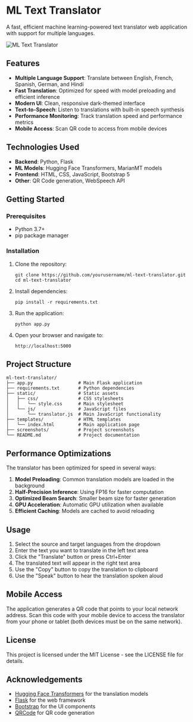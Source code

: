 # ML Text Translator

A fast, efficient machine learning-powered text translator web application with support for multiple languages.

![ML Text Translator](screenshots/translator.png)

## Features

- **Multiple Language Support**: Translate between English, French, Spanish, German, and Hindi
- **Fast Translation**: Optimized for speed with model preloading and efficient inference
- **Modern UI**: Clean, responsive dark-themed interface
- **Text-to-Speech**: Listen to translations with built-in speech synthesis
- **Performance Monitoring**: Track translation speed and performance metrics
- **Mobile Access**: Scan QR code to access from mobile devices

## Technologies Used

- **Backend**: Python, Flask
- **ML Models**: Hugging Face Transformers, MarianMT models
- **Frontend**: HTML, CSS, JavaScript, Bootstrap 5
- **Other**: QR Code generation, WebSpeech API

## Getting Started

### Prerequisites

- Python 3.7+
- pip package manager

### Installation

1. Clone the repository:
   ```
   git clone https://github.com/yourusername/ml-text-translator.git
   cd ml-text-translator
   ```

2. Install dependencies:
   ```
   pip install -r requirements.txt
   ```

3. Run the application:
   ```
   python app.py
   ```

4. Open your browser and navigate to:
   ```
   http://localhost:5000
   ```

## Project Structure

```
ml-text-translator/
├── app.py                 # Main Flask application
├── requirements.txt       # Python dependencies
├── static/                # Static assets
│   ├── css/               # CSS stylesheets
│   │   └── style.css      # Main stylesheet
│   └── js/                # JavaScript files
│       └── translator.js  # Main JavaScript functionality
├── templates/             # HTML templates
│   └── index.html         # Main application page
├── screenshots/           # Project screenshots
└── README.md              # Project documentation
```

## Performance Optimizations

The translator has been optimized for speed in several ways:

1. **Model Preloading**: Common translation models are loaded in the background
2. **Half-Precision Inference**: Using FP16 for faster computation
3. **Optimized Beam Search**: Smaller beam size for faster generation
4. **GPU Acceleration**: Automatic GPU utilization when available
5. **Efficient Caching**: Models are cached to avoid reloading

## Usage

1. Select the source and target languages from the dropdown
2. Enter the text you want to translate in the left text area
3. Click the "Translate" button or press Ctrl+Enter
4. The translated text will appear in the right text area
5. Use the "Copy" button to copy the translation to clipboard
6. Use the "Speak" button to hear the translation spoken aloud

## Mobile Access

The application generates a QR code that points to your local network address. Scan this code with your mobile device to access the translator from your phone or tablet (both devices must be on the same network).

## License

This project is licensed under the MIT License - see the LICENSE file for details.

## Acknowledgements

- [Hugging Face Transformers](https://huggingface.co/transformers/) for the translation models
- [Flask](https://flask.palletsprojects.com/) for the web framework
- [Bootstrap](https://getbootstrap.com/) for the UI components
- [QRCode](https://github.com/lincolnloop/python-qrcode) for QR code generation 